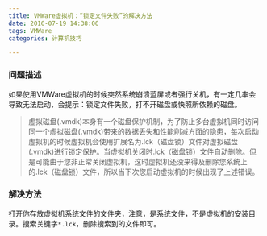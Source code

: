 ```yaml
---
title: VMWare虚拟机：“锁定文件失败”的解决方法
date: 2016-07-19 14:38:06
tags: VMWare
categories: 计算机技巧

---
```


### 问题描述

如果使用VMWare虚拟机的时候突然系统崩溃蓝屏或者强行关机，有一定几率会导致无法启动，会提示：锁定文件失败，打不开磁盘或快照所依赖的磁盘。


> 虚拟磁盘(.vmdk)本身有一个磁盘保护机制，为了防止多台虚拟机同时访问同一个虚拟磁盘(.vmdk)带来的数据丢失和性能削减方面的隐患，每次启动虚拟机的时候虚拟机会使用扩展名为.lck（磁盘锁）文件对虚拟磁盘(.vmdk)进行锁定保护。当虚拟机关闭时.lck（磁盘锁）文件自动删除。但是可能由于您非正常关闭虚拟机，这时虚拟机还没来得及删除您系统上的.lck（磁盘锁）文件，所以当下次您启动虚拟机的时候出现了上述错误。

### 解决方法

打开你存放虚拟机系统文件的文件夹，注意，是系统文件，不是虚拟机的安装目录。搜索关键字`*.lck`，删除搜索到的文件即可。